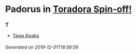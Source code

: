 # Padorus in [Toradora Spin-off!](https://myanimelist.net/manga/10550/Toradora_Spin-off)

### T
* [Taiga Aisaka](https://github.com/shadow578/Project-Padoru/blob/master/table-of-contents/characters/TaigaAisaka.md)

###### Generated on 2019-12-01T16:56:59
